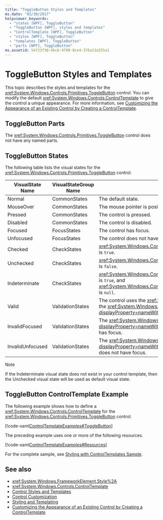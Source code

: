 ```yaml
---
title: "ToggleButton Styles and Templates"
ms.date: "03/30/2017"
helpviewer_keywords:
  - "states [WPF], ToggleButton"
  - "ToggleButton [WPF], styles and templates"
  - "ControlTemplate [WPF], ToggleButton"
  - "styles [WPF], ToggleButton"
  - "templates [WPF], ToggleButton"
  - "parts [WPF], ToggleButton"
ms.assetid: 54f23f30-4bcb-4f09-8ce4-376a13a255a1
---
```


# ToggleButton Styles and Templates

This topic describes the styles and templates for the <xref:System.Windows.Controls.Primitives.ToggleButton> control. You can modify the default <xref:System.Windows.Controls.ControlTemplate> to give the control a unique appearance. For more information, see [Customizing the Appearance of an Existing Control by Creating a ControlTemplate](customizing-the-appearance-of-an-existing-control.md).

## ToggleButton Parts

The <xref:System.Windows.Controls.Primitives.ToggleButton> control does not have any named parts.

## ToggleButton States

The following table lists the visual states for the <xref:System.Windows.Controls.Primitives.ToggleButton> control.

|VisualState Name|VisualStateGroup Name|Description|
|-|-|-|
|Normal|CommonStates|The default state.|
|MouseOver|CommonStates|The mouse pointer is positioned over the control.|
|Pressed|CommonStates|The control is pressed.|
|Disabled|CommonStates|The control is disabled.|
|Focused|FocusStates|The control has focus.|
|Unfocused|FocusStates|The control does not have focus.|
|Checked|CheckStates|<xref:System.Windows.Controls.Primitives.ToggleButton.IsChecked%2A> is `true`.|
|Unchecked|CheckStates|<xref:System.Windows.Controls.Primitives.ToggleButton.IsChecked%2A> is `false`.|
|Indeterminate|CheckStates|<xref:System.Windows.Controls.Primitives.ToggleButton.IsThreeState%2A> is `true`, and <xref:System.Windows.Controls.Primitives.ToggleButton.IsChecked%2A> is `null`.|
|Valid|ValidationStates|The control uses the <xref:System.Windows.Controls.Validation> class and the <xref:System.Windows.Controls.Validation.HasError%2A?displayProperty=nameWithType> attached property is `false`.|
|InvalidFocused|ValidationStates|The <xref:System.Windows.Controls.Validation.HasError%2A?displayProperty=nameWithType> attached property is `true` has the control has focus.|
|InvalidUnfocused|ValidationStates|The <xref:System.Windows.Controls.Validation.HasError%2A?displayProperty=nameWithType> attached property is `true` has the control does not have focus.|

> [!NOTE]
> If the Indeterminate visual state does not exist in your control template, then the Unchecked visual state will be used as default visual state.

## ToggleButton ControlTemplate Example

The following example shows how to define a <xref:System.Windows.Controls.ControlTemplate> for the <xref:System.Windows.Controls.Primitives.ToggleButton> control.

[!code-xaml[ControlTemplateExamples#ToggleButton](~/samples/snippets/csharp/VS_Snippets_Wpf/ControlTemplateExamples/CS/resources/combobox.xaml#togglebutton)]

The preceding example uses one or more of the following resources.

[!code-xaml[ControlTemplateExamples#Resources](~/samples/snippets/csharp/VS_Snippets_Wpf/ControlTemplateExamples/CS/resources/shared.xaml#resources)]

For the complete sample, see [Styling with ControlTemplates Sample](https://github.com/Microsoft/WPF-Samples/tree/master/Styles%20&%20Templates/IntroToStylingAndTemplating).

## See also

- <xref:System.Windows.FrameworkElement.Style%2A>
- <xref:System.Windows.Controls.ControlTemplate>
- [Control Styles and Templates](control-styles-and-templates.md)
- [Control Customization](control-customization.md)
- [Styling and Templating](styling-and-templating.md)
- [Customizing the Appearance of an Existing Control by Creating a ControlTemplate](customizing-the-appearance-of-an-existing-control.md)
